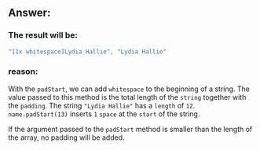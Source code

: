 ## Answer:

### The result will be:

```javascript
"[1x whitespace]Lydia Hallie", "Lydia Hallie"
```

### reason:

With the `padStart`, we can add `whitespace` to the beginning of a string. The value passed to this method is the total length of the `string` together with the `padding`. The string `"Lydia Hallie"` has a `length` of `12`. `name.padStart(13)` inserts `1` `space` at the `start` of the string.

If the argument passed to the `padStart` method is smaller than the length of the array, no padding will be added.

